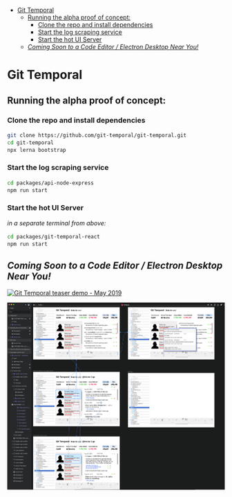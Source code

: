 <!-- START doctoc generated TOC please keep comment here to allow auto update -->
<!-- DON'T EDIT THIS SECTION, INSTEAD RE-RUN doctoc TO UPDATE -->

- [Git Temporal](#git-temporal)
  - [Running the alpha proof of concept:](#running-the-alpha-proof-of-concept)
    - [Clone the repo and install dependencies](#clone-the-repo-and-install-dependencies)
    - [Start the log scraping service](#start-the-log-scraping-service)
    - [Start the hot UI Server](#start-the-hot-ui-server)
  - [_Coming Soon to a Code Editor / Electron Desktop Near You!_](#_coming-soon-to-a-code-editor--electron-desktop-near-you_)

<!-- END doctoc generated TOC please keep comment here to allow auto update -->

# Git Temporal

## Running the alpha proof of concept:

### Clone the repo and install dependencies

```bash
git clone https://github.com/git-temporal/git-temporal.git
cd git-temporal
npx lerna bootstrap
```

### Start the log scraping service

```bash
cd packages/api-node-express
npm run start
```

### Start the hot UI Server

_in a separate terminal from above:_

```bash
cd packages/git-temporal-react
npm run start
```

## _Coming Soon to a Code Editor / Electron Desktop Near You!_

[<img alt="Git Temporal teaser demo - May 2019" src="https://git-temporal.github.io/git-temporal/docs/design/git-temporal-teaser.gif"/>](https://git-temporal.github.io/git-temporal/docs/design/git-temporal-teaser.mp4)

[<img alt="Git Temporal art boards in InVision Studio" src="docs/design/UI_Moc_InVision_Studio.png"
/>](https://www.invisionapp.com/studio)
